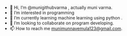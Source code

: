 - 👋 Hi, I’m @munigithubvarma , actually muni varma.
- 👀 I’m interested in programming
- 🌱 I’m currently learning machine learning using python .
- 💞️ I’m looking to collaborate on program developing.
- 📫 How to reach me munimunnavemula123@gmail.com.

<!---
munigithubvarma/munigithubvarma is a ✨ special ✨ repository because its `README.md` (this file) appears on your GitHub profile.
You can click the Preview link to take a look at your changes.
--->
